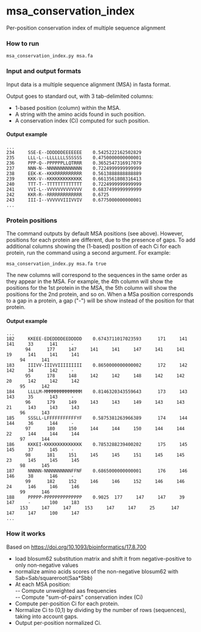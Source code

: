 # msa_conservation_index
Per-position conservation index of multiple sequence alignment

### How to run
```
msa_conservation_index.py msa.fa
```

### Input and output formats

Input data is a multiple sequence alignment (MSA) in fasta format.

Output goes to standard out, with 3 tab-delimited columns:
- 1-based position (column) within the MSA.
- A string with the amino acids found in such position.
- A conservation index (Ci) computed for such position.

#### Output example

```
...
234     SSE-E--DDDDDDEEEEEEE    0.5425222162502829
235     LLL-L--LLLLLLLSSSSSS    0.4750000000000001
236     PPP-Q--PPPPPPLLQTRRR    0.3652547316917079
237     NNN-N--NNNNNNNNNNNNN    0.7224999999999999
238     EEK-K--KKKRRRRRRRRRR    0.5613888888888889
239     KKK-V--KKKKKKKKKKKKK    0.6613561808316413
240     TTT-T--TTTTTTTTTTTTT    0.7224999999999999
241     VVI-L--VVVVVVVVVVVVV    0.6837499999999999
242     KKR-R--RRRRRRRRRRRRR    0.6725
243     III-I--VVVVVVIIIVVIV    0.6775000000000001
...
```

### Protein positions

The command outputs by default MSA positions (see above).
However, positions for each protein are different, due to the presence of gaps.
To add additional columns showing the (1-based) position of each Ci for each protein, run the command using a second argument.
For example:
```
msa_conservation_index.py msa.fa true
```
The new columns will correspond to the sequences in the same order as they appear in the MSA.
For example, the 4th column will show the positions for the 1st protein in the MSA, the 5th column will show the positions for the 2nd protein, and so on.
When a MSa position corresponds to a gap in a protein, a gap ("-") will be show instead of the position for that protein.

#### Output example
```
...
182     KKEEE-EDEDDDDEEDDDDD    0.6743711017023593      171     141     141     33      141     -
       94      177     147     141     141     147     141     141     19      141     141     141
     94      141
183     IIIVV-IIIVVIIIIIIIII    0.8650000000000002      172     142     142     34      142     -
       95      178     148     142     142     148     142     142     20      142     142     142
     95      142
184     LLLLM-MMMMMMMMMMMMMM    0.8146320343559643      173     143     143     35      143     -
       96      179     149     143     143     149     143     143     21      143     143     143
     96      143
185     SSSLL-LFFFFFFFFFFFYF    0.5875381263966389      174     144     144     36      144     -
       97      180     150     144     144     150     144     144     22      144     144     144
     97      144
186     KKKEI-KKKKKKKKKKKKKK    0.7853288239400202      175     145     145     37      145     -
       98      181     151     145     145     151     145     145     23      145     145     145
     98      145
187     NNNNN-NNNNNNNNNNFFNF    0.6865000000000001      176     146     146     38      146     -
       99      182     152     146     146     152     146     146     24      146     146     146
     99      146
188     PPPPP-PPPPPPPPPPPPPP    0.9025  177     147     147     39      147     -       100     183
     153     147     147     153     147     147     25      147     147     147     100     147
...
```


### How it works

Based on https://doi.org/10.1093/bioinformatics/17.8.700

- load blosum62 substitution matrix and shift it from negative-positive to only non-negative values                                           
- normalize amino acids scores of the non-negative blosum62 with Sab=Sab/squareroot(Saa*Sbb)                                              
- At each MSA position:                                                                            
-- Compute unweighted aas frequencies                                                             
-- Compute "sum-of-pairs" conservation index (Ci)                                                 
- Compute per-position Ci for each protein.
- Normalize Ci to (0,1) by dividing by the number of rows (sequences), taking into account gaps.
- Output per-position normalized Ci.

